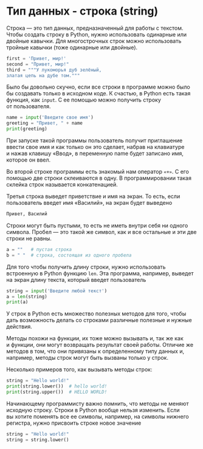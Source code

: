 # Тип данных - строка (string)

Строка — это тип данных, предназначенный для работы с текстом. Чтобы создать строку в Python, нужно использовать одинарные или двойные кавычки. Для многострочных строк можно использовать тройные кавычки (тоже одинарные или двойные).

```python
first = 'Привет, мир!'
second = "Привет, мир!"
third = """У лукоморья дуб зелёный,
златая цепь на дубе том."""
```

Было бы довольно скучно, если все строки в программе можно было бы создавать только в исходном коде. К счастью, в Python есть такая функция, как `input`. С ее помощью можно получить строку от пользователя.

```python
name = input('Введите свое имя')
greeting = "Привет, " + name
print(greeting)
```

При запуске такой программы пользователь получит приглашение ввести свое имя и как только он это сделает, набрав на клавиатуре и нажав клавишу «Ввод», в переменную name будет записано имя, которое он ввел.

Во второй строке программы есть знакомый нам оператор `«+»`. С его помощью две строки склеиваются в одну. В программировании такая склейка строк называется конкатенацией.

Третья строка выведет приветствие и имя на экран. То есть, если пользователь введет имя «Василий», на экран будет выведено

```python
Привет, Василий
```

Строки могут быть пустыми, то есть не иметь внутри себя ни одного символа. Пробел — это такой же символ, как и все остальные и эти две строки не равны.

```python
a = ""   # пустая строка
b = " "  # строка, состоящая из одного пробела
```

Для того чтобы получить длину строки, нужно использовать встроенную в Python функцию `len`. Эта программа, например, выведет на экран длину текста, который введет пользователь

```python
string = input('Введите любой текст')
a = len(string)
print(a)
```

У строк в Python есть множество полезных методов для того, чтобы дать возможность делать со строками различные полезные и нужные действия.

Методы похожи на функции, их тоже можно вызывать и, так же как и функции, они могут возвращать результат своей работы. Отличие же методов в том, что они привязаны к определенному типу данных и, например, методы строк могут быть вызваны только у строк.

Несколько примеров того, как вызывать методы строк:

```python
string = "Hello world!"
print(string.lower())  # hello world!
print(string.upper())  # HELLO WORLD!
```

Начинающему программисту важно помнить, что методы не меняют исходную строку. Строки в Python вообще нельзя изменить. Если вы хотите поменять все ее символы, например, на символы нижнего регистра, нужно присвоить строке новое значение

```python
string = "Hello world!"
string = string.lower()
```